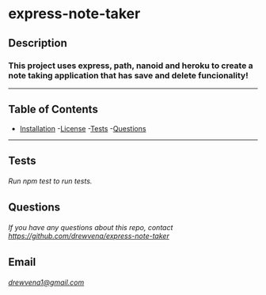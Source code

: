 # express-note-taker


 ##  Description
 ### This project uses express, path, nanoid and heroku to create a note taking application that has save and delete funcionality!
 ---
 ## Table of Contents
 - [Installation](#installation)
 -[License](#license)
 -[Tests](#tests)
 -[Questions](#questions)
 ---

 ## Tests
 ###### Run npm test to run tests.
 
 ## Questions
 ###### If you have any questions about this repo, contact https://github.com/drewvena/express-note-taker
 
 ## Email
 ###### drewvena1@gmail.com